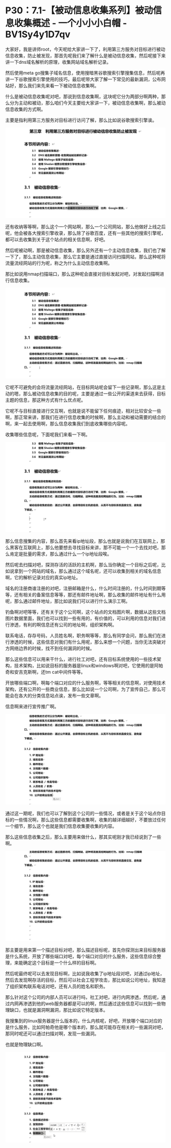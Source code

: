 # P30：7.1-【被动信息收集系列】被动信息收集概述 - 一个小小小白帽 - BV1Sy4y1D7qv

大家好，我是讲师root，今天呢给大家讲一下了，利用第三方服务对目标进行被动信息收集，防止被发现，那首先呢我们来了解什么是被动信息收集，然后呢接下来讲一下dns域名解析的原理，收集网站域名解析记录。

然后使用meta go搜集子域名信息，使用搜暗黑谷歌搜索引擎搜集信息，然后呢再讲一下谷歌搜索引擎使用的技巧，最后呢带大家了解一下常见的最新漏洞，公布网站好，那么我们来先来看一下被动信息收集啊。

什么是被动信息收集呢对吧，那说到信息收集啊，这块呢它分为两部分啊两种，那么分为主动和被动，那么咱们今天主要给大家讲一下，被动信息收集啊，那么被动信息收集的方式啊。

主要是指利用第三方服务对目标进行访问了解，那么比如说谷歌搜索引擎诶。

![](img/3b02ea28fdeb635b5d1966647289d507_1.png)

还有收纳等等啊，那么这个一个网站啊，那么一个公司网站，那么他做好上线之后呢，他会被各大搜索引擎收录，那么除了谷歌百度，还有一些其他的搜索引擎呢，都可以去收集到关于这个站点的相关信息啊，好吧。

然后呢被动啊，那是被动信息收集，那么另外还有一个主动信息收集，我们也了解一下了，那么主动信息收集，那么它主要是通过直接访问扫描网站，那么这种呢将流量流经网站的行为呢，称之为什么主动信息收集啊。

那比如说用nmap扫描端口，那么这种呢会直接对目标发起对吧，对发起扫描啊进行信息收集。

![](img/3b02ea28fdeb635b5d1966647289d507_3.png)

它呢不可避免的会将流量流经网站，在目标网站呢会留下一些记录啊，那么这是主动的嗯，那么被动信息收集的目的呢，主要是通过一些公开的渠道来去获得，目标主题的信息，那这种方式有什么优点呢。

它呢不与目标直接进行交互啊，也就是说不能留下任何痕迹，相对比较安全一些啊，那正常来讲，那我们在进行信息收集的时候啊，那么主动和被动需要的结合的啊，来一起去使用啊，那么信息收集我们到底收集哪些内容呢。

收集哪些信息呢，下面呢我们来看一下啊。

![](img/3b02ea28fdeb635b5d1966647289d507_5.png)

那么信息搜集的内容，那么首先来看ip地址段，那么也就是说我们在互联网上，那么黑客在互联网上，那么他要想去寻找目标来讲，那不可能一个一个去找对吧，那么肯定是批量的需求，那么通过什么一个ip地址段唉。

然后呢去扫描对吧，探测存活的活跃的主机啊，那么当你确定一个目标之后呢，比如说拿到一个网站的域名，那么通过这个域名呢，还可以收集到相关的域名信息啊，它的解析记录对应的真实ip地址。

域名的注册商谁注册的对吧，注册邮箱是什么，什么时间注册的，什么时间到期等等，还有相关的备案信息等等，那还有邮件地址啊，那么收集的邮件地址有什么用呢，那么通过邮件地址，那比如说我们可以进行什么演示工啊。

钓鱼啊对吧等等，还有关于这个公司啊，这个站点的文档图片啊，数据从这些文档图片数据里面，我们也可以找到一些有用的，有价值的，可以利用的信息对我们进行渗透，有利的啊信息还有公司的地址啊，组织架构啊。

联系电话，存存号码，人员姓名啊，职务啊等等，那么有同学会问，那么我们在进行渗透的时候，这些信息对我们有什么用呢，那么来想一个问题，当你无法突破对方网络边界的时候，找不到任何漏洞的时候。

那么这些信息可以用来干什么，进行社工对吧，还有目标系统使用的一些技术架构，技术架构，比如说目标的服务器是linux和windows啊对吧，它使用的是阿帕奇和安吉克斯啊，还tm cat中间件等等。

开放哪些端口啊，啊每个端口对应的什么服务啊，等等相关的信息啊，对使用技术架构，还有公开的一些商业信息，那么比如说一个公司啊，为了宣传自己，那么可能会在各大的分类信息站点诶，发布一些文章啊。

信息啊来进行宣传推广啊。

![](img/3b02ea28fdeb635b5d1966647289d507_7.png)

通过这一期呢，我们也可以了解到这个公司的一些情况，或者是关于这个站点你目标的一些情况啊，那么这些信息都需要收集啊，收集的越详细越好，不要放过任何一个细节，那么这个也就是我们信息收集要收集的内容。

那么这些信息收集之后，那么主要用来做什么，那其实呢刚才我已经说到了一些啊。

![](img/3b02ea28fdeb635b5d1966647289d507_9.png)

那主要是用来第一个描述目标对吧，那么描述目标呢，首先你探测出来目标服务器是什么系统，开放了哪些端口对吧，每个端口对应的什么服务，这些信息综合整理，来能确定这个目标是一个什么样的目标啊。

然后呢最终呢可以去发现目标啊，比如说我收集了ip地址段对吧，对通过ip地址，然后去发现啊存活的目标，然后可以社会工程学攻击，那比如说公司地址，我知道了组织架构联系电话对吧，还有人员的姓名和职务。

那么针对这个公司的内部人员可以进行吗，社工对吧，进行内网渗透，然后呢，通过内网再渗透到他的web服务器都是可以的啊，然后通过这些信息可以找到一些物理缺口，也就是漏洞啊漏洞，那比如说它特定版本。

我搜集到的linux服务器是什么版本的，什么内核呢，好吧，开放哪个端口对应的是什么服务，比如阿帕奇他是哪个版本的，那么就可能存在相关的一些漏洞对吧，那同时呢还可以通过扫描对啊，发现一些漏洞。

也就是物理缺口啊。

![](img/3b02ea28fdeb635b5d1966647289d507_11.png)